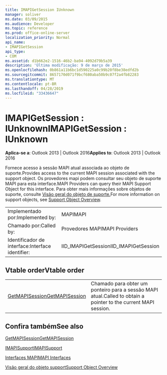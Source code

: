 ```yaml
---
title: IMAPIGetSession IUnknown
manager: soliver
ms.date: 03/09/2015
ms.audience: Developer
ms.topic: reference
ms.prod: office-online-server
localization_priority: Normal
api_name:
- IMAPIGetSession
api_type:
- COM
ms.assetid: d1b662e2-1516-46b2-ba94-4092d79b5a39
description: 'Última modificação: 9 de março de 2015'
ms.openlocfilehash: 0b861a11b6bc1d590225a0c99b20f8be38edfd2b
ms.sourcegitcommit: 8657170d071f9bcf680aba50b9c07f2a4fb82283
ms.translationtype: MT
ms.contentlocale: pt-BR
ms.lasthandoff: 04/28/2019
ms.locfileid: "33436647"
---
```

# <a name="imapigetsession--iunknown"></a><span data-ttu-id="3b8e2-103">IMAPIGetSession : IUnknown</span><span class="sxs-lookup"><span data-stu-id="3b8e2-103">IMAPIGetSession : IUnknown</span></span>

  
  
<span data-ttu-id="3b8e2-104">**Aplica-se a**: Outlook 2013 | Outlook 2016</span><span class="sxs-lookup"><span data-stu-id="3b8e2-104">**Applies to**: Outlook 2013 | Outlook 2016</span></span> 
  
<span data-ttu-id="3b8e2-105">Fornece acesso à sessão MAPI atual associada ao objeto de suporte.</span><span class="sxs-lookup"><span data-stu-id="3b8e2-105">Provides access to the current MAPI session associated with the support object.</span></span> <span data-ttu-id="3b8e2-106">Os provedores mapi podem consultar seu objeto de suporte MAPI para esta interface.</span><span class="sxs-lookup"><span data-stu-id="3b8e2-106">MAPI Providers can query their MAPI Support Object for this interface.</span></span> <span data-ttu-id="3b8e2-107">Para obter mais informações sobre objetos de suporte, consulte [Visão geral do objeto de suporte.](support-object-overview.md)</span><span class="sxs-lookup"><span data-stu-id="3b8e2-107">For more information on support objects, see [Support Object Overview](support-object-overview.md).</span></span>
  
|||
|:-----|:-----|
|<span data-ttu-id="3b8e2-108">Implementado por:</span><span class="sxs-lookup"><span data-stu-id="3b8e2-108">Implemented by:</span></span>  <br/> |<span data-ttu-id="3b8e2-109">MAPI</span><span class="sxs-lookup"><span data-stu-id="3b8e2-109">MAPI</span></span>  <br/> |
|<span data-ttu-id="3b8e2-110">Chamado por:</span><span class="sxs-lookup"><span data-stu-id="3b8e2-110">Called by:</span></span>  <br/> |<span data-ttu-id="3b8e2-111">Provedores MAPI</span><span class="sxs-lookup"><span data-stu-id="3b8e2-111">MAPI Providers</span></span>  <br/> |
|<span data-ttu-id="3b8e2-112">Identificador de interface:</span><span class="sxs-lookup"><span data-stu-id="3b8e2-112">Interface identifier:</span></span>  <br/> |<span data-ttu-id="3b8e2-113">IID_IMAPIGetSession</span><span class="sxs-lookup"><span data-stu-id="3b8e2-113">IID_IMAPIGetSession</span></span>  <br/> |
   
## <a name="vtable-order"></a><span data-ttu-id="3b8e2-114">Vtable order</span><span class="sxs-lookup"><span data-stu-id="3b8e2-114">Vtable order</span></span>

|||
|:-----|:-----|
|[<span data-ttu-id="3b8e2-115">GetMAPISession</span><span class="sxs-lookup"><span data-stu-id="3b8e2-115">GetMAPISession</span></span>](imapigetsession-getmapisession.md) <br/> |<span data-ttu-id="3b8e2-116">Chamado para obter um ponteiro para a sessão MAPI atual.</span><span class="sxs-lookup"><span data-stu-id="3b8e2-116">Called to obtain a pointer to the current MAPI session.</span></span>  <br/> |
   
## <a name="see-also"></a><span data-ttu-id="3b8e2-117">Confira também</span><span class="sxs-lookup"><span data-stu-id="3b8e2-117">See also</span></span>



[<span data-ttu-id="3b8e2-118">GetMAPISession</span><span class="sxs-lookup"><span data-stu-id="3b8e2-118">GetMAPISession</span></span>](imapigetsession-getmapisession.md)
  
[<span data-ttu-id="3b8e2-119">IMAPISupport</span><span class="sxs-lookup"><span data-stu-id="3b8e2-119">IMAPISupport</span></span>](imapisupportiunknown.md)


[<span data-ttu-id="3b8e2-120">Interfaces MAPI</span><span class="sxs-lookup"><span data-stu-id="3b8e2-120">MAPI Interfaces</span></span>](mapi-interfaces.md)
  
[<span data-ttu-id="3b8e2-121">Visão geral do objeto support</span><span class="sxs-lookup"><span data-stu-id="3b8e2-121">Support Object Overview</span></span>](support-object-overview.md)

